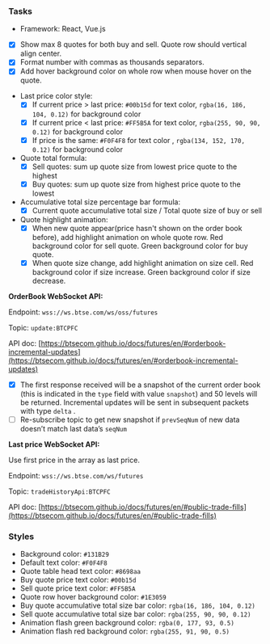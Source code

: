 ### **Tasks**

- Framework: React, Vue.js
- [x] Show max 8 quotes for both buy and sell. Quote row should vertical align center.
- [x] Format number with commas as thousands separators.
- [x] Add hover background color on whole row when mouse hover on the quote.
-  Last price color style:
    - [x] If current price > last price: `#00b15d` for text color, `rgba(16, 186, 104, 0.12)` for background color
    - [x] If current price < last price: `#FF5B5A` for text color, `rgba(255, 90, 90, 0.12)` for background color
    - [x] If price is the same: `#F0F4F8` for text color , `rgba(134, 152, 170, 0.12)` for background color
- Quote total formula:
    - [x] Sell quotes: sum up quote size from lowest price quote to the highest
    - [x] Buy quotes: sum up quote size from highest price quote to the lowest
- Accumulative total size percentage bar formula:
    - [x] Current quote accumulative total size / Total quote size of buy or sell
- Quote highlight animation:
    - [x] When new quote appear(price hasn't shown on the order book before), add highlight animation on whole quote row. Red background color for sell quote. Green background color for buy quote.
    - [x] When quote size change, add highlight animation on size cell. Red background color if size increase. Green background color if size decrease.

**OrderBook WebSocket API:**

Endpoint: `wss://ws.btse.com/ws/oss/futures`

Topic: `update:BTCPFC`

API doc: [https://btsecom.github.io/docs/futures/en/#orderbook-incremental-updates](https://btsecom.github.io/docs/futures/en/#orderbook-incremental-updates)

  - [x] The first response received will be a snapshot of the current order book (this is indicated in the `type` field with value `snapshot`) and 50 levels will be returned. Incremental updates will be sent in subsequent packets with type `delta` . 
  - [ ] Re-subscribe topic to get new snapshot if `prevSeqNum` of new data doesn’t match last data’s `seqNum`

**Last price WebSocket API:**

Use first price in the array as last price.

Endpoint: `wss://ws.btse.com/ws/futures`

Topic: `tradeHistoryApi:BTCPFC`

API doc: [https://btsecom.github.io/docs/futures/en/#public-trade-fills](https://btsecom.github.io/docs/futures/en/#public-trade-fills)

### Styles

- Background color: `#131B29`
- Default text color: `#F0F4F8`
- Quote table head text color: `#8698aa`
- Buy quote price text color: `#00b15d`
- Sell quote price text color: `#FF5B5A`
- Quote row hover background color: `#1E3059`
- Buy quote accumulative total size bar color: `rgba(16, 186, 104, 0.12)`
- Sell quote accumulative total size bar color: `rgba(255, 90, 90, 0.12)`
- Animation flash green background color: `rgba(0, 177, 93, 0.5)`
- Animation flash red background color: `rgba(255, 91, 90, 0.5)`

